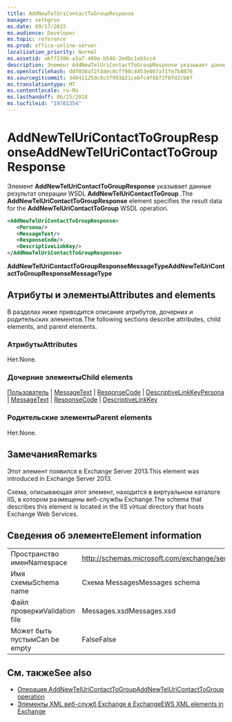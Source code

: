 ```yaml
---
title: AddNewTelUriContactToGroupResponse
manager: sethgros
ms.date: 09/17/2015
ms.audience: Developer
ms.topic: reference
ms.prod: office-online-server
localization_priority: Normal
ms.assetid: abff2306-a3a7-489a-b548-2edbc1eb5cc4
description: Элемент AddNewTelUriContactToGroupResponse указывает данные результат операции AddNewTelUriContactToGroup WSDL.
ms.openlocfilehash: ddf038af2f4dec8cff98c4453e867af1fe7b8076
ms.sourcegitcommit: 34041125dc8c5f993b21cebfc4f8b72f0fd2cb6f
ms.translationtype: MT
ms.contentlocale: ru-RU
ms.lasthandoff: 06/25/2018
ms.locfileid: "19761354"
---
```

# <a name="addnewteluricontacttogroupresponse"></a><span data-ttu-id="2b442-103">AddNewTelUriContactToGroupResponse</span><span class="sxs-lookup"><span data-stu-id="2b442-103">AddNewTelUriContactToGroupResponse</span></span>

<span data-ttu-id="2b442-104">Элемент **AddNewTelUriContactToGroupResponse** указывает данные результат операции WSDL **AddNewTelUriContactToGroup** .</span><span class="sxs-lookup"><span data-stu-id="2b442-104">The **AddNewTelUriContactToGroupResponse** element specifies the result data for the **AddNewTelUriContactToGroup** WSDL operation.</span></span> 
  
```XML
<AddNewTelUriContactToGroupResponse>
   <Persona/>
   <MessageText/>
   <ResponseCode/>
   <DescriptiveLinkKey/>
</AddNewTelUriContactToGroupResponse>
```

 <span data-ttu-id="2b442-105">**AddNewTelUriContactToGroupResponseMessageType**</span><span class="sxs-lookup"><span data-stu-id="2b442-105">**AddNewTelUriContactToGroupResponseMessageType**</span></span>
## <a name="attributes-and-elements"></a><span data-ttu-id="2b442-106">Атрибуты и элементы</span><span class="sxs-lookup"><span data-stu-id="2b442-106">Attributes and elements</span></span>

<span data-ttu-id="2b442-107">В разделах ниже приводится описание атрибутов, дочерних и родительских элементов.</span><span class="sxs-lookup"><span data-stu-id="2b442-107">The following sections describe attributes, child elements, and parent elements.</span></span>
  
### <a name="attributes"></a><span data-ttu-id="2b442-108">Атрибуты</span><span class="sxs-lookup"><span data-stu-id="2b442-108">Attributes</span></span>

<span data-ttu-id="2b442-109">Нет.</span><span class="sxs-lookup"><span data-stu-id="2b442-109">None.</span></span>
  
### <a name="child-elements"></a><span data-ttu-id="2b442-110">Дочерние элементы</span><span class="sxs-lookup"><span data-stu-id="2b442-110">Child elements</span></span>

<span data-ttu-id="2b442-111">[Пользователь](persona.md) | [MessageText](messagetext.md) | [ResponseCode](responsecode.md) | [DescriptiveLinkKey](descriptivelinkkey.md)</span><span class="sxs-lookup"><span data-stu-id="2b442-111">[Persona](persona.md) | [MessageText](messagetext.md) | [ResponseCode](responsecode.md) | [DescriptiveLinkKey](descriptivelinkkey.md)</span></span>
  
### <a name="parent-elements"></a><span data-ttu-id="2b442-112">Родительские элементы</span><span class="sxs-lookup"><span data-stu-id="2b442-112">Parent elements</span></span>

<span data-ttu-id="2b442-113">Нет.</span><span class="sxs-lookup"><span data-stu-id="2b442-113">None.</span></span>
  
## <a name="remarks"></a><span data-ttu-id="2b442-114">Замечания</span><span class="sxs-lookup"><span data-stu-id="2b442-114">Remarks</span></span>

<span data-ttu-id="2b442-115">Этот элемент появился в Exchange Server 2013.</span><span class="sxs-lookup"><span data-stu-id="2b442-115">This element was introduced in Exchange Server 2013.</span></span>
  
<span data-ttu-id="2b442-116">Схема, описывающая этот элемент, находится в виртуальном каталоге IIS, в котором размещены веб-службы Exchange.</span><span class="sxs-lookup"><span data-stu-id="2b442-116">The schema that describes this element is located in the IIS virtual directory that hosts Exchange Web Services.</span></span>
  
## <a name="element-information"></a><span data-ttu-id="2b442-117">Сведения об элементе</span><span class="sxs-lookup"><span data-stu-id="2b442-117">Element information</span></span>

|||
|:-----|:-----|
|<span data-ttu-id="2b442-118">Пространство имен</span><span class="sxs-lookup"><span data-stu-id="2b442-118">Namespace</span></span>  <br/> |http://schemas.microsoft.com/exchange/services/2006/messages  <br/> |
|<span data-ttu-id="2b442-119">Имя схемы</span><span class="sxs-lookup"><span data-stu-id="2b442-119">Schema name</span></span>  <br/> |<span data-ttu-id="2b442-120">Схема Messages</span><span class="sxs-lookup"><span data-stu-id="2b442-120">Messages schema</span></span>  <br/> |
|<span data-ttu-id="2b442-121">Файл проверки</span><span class="sxs-lookup"><span data-stu-id="2b442-121">Validation file</span></span>  <br/> |<span data-ttu-id="2b442-122">Messages.xsd</span><span class="sxs-lookup"><span data-stu-id="2b442-122">Messages.xsd</span></span>  <br/> |
|<span data-ttu-id="2b442-123">Может быть пустым</span><span class="sxs-lookup"><span data-stu-id="2b442-123">Can be empty</span></span>  <br/> |<span data-ttu-id="2b442-124">False</span><span class="sxs-lookup"><span data-stu-id="2b442-124">False</span></span>  <br/> |
   
## <a name="see-also"></a><span data-ttu-id="2b442-125">См. также</span><span class="sxs-lookup"><span data-stu-id="2b442-125">See also</span></span>

- [<span data-ttu-id="2b442-126">Операция AddNewTelUriContactToGroup</span><span class="sxs-lookup"><span data-stu-id="2b442-126">AddNewTelUriContactToGroup operation</span></span>](addnewteluricontacttogroup-operation.md)
- [<span data-ttu-id="2b442-127">Элементы XML веб-служб Exchange в Exchange</span><span class="sxs-lookup"><span data-stu-id="2b442-127">EWS XML elements in Exchange</span></span>](ews-xml-elements-in-exchange.md)

